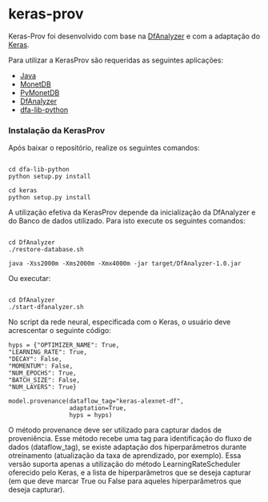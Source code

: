 # keras-prov
Keras-Prov foi desenvolvido com base na [DfAnalyzer](https://gitlab.com/ssvitor/dataflow_analyzer) e com a adaptação do [Keras](https://github.com/keras-team/keras).

Para utilizar a KerasProv são requeridas as seguintes aplicações:

* [Java](https://java.com/pt-BR/)
* [MonetDB](http://www.monetdb.org/Documentation/UserGuide/Tutorial)
* [PyMonetDB](https://pymonetdb.readthedocs.io/en/latest/index.html)
* [DfAnalyzer](https://github.com/dbpina/keras-prov/tree/main/DfAnalyzer)
* [dfa-lib-python](https://github.com/dbpina/keras-prov/tree/main/dfa-lib-python/) 

### Instalação da KerasProv

Após baixar o repositório, realize os seguintes comandos:


```

cd dfa-lib-python
python setup.py install

cd keras
python setup.py install

```

A utilização efetiva da KerasProv depende da inicialização da DfAnalyzer e do Banco de dados utilizado. Para isto execute os seguintes comandos:


```

cd DfAnalyzer
./restore-database.sh

java -Xss2000m -Xms2000m -Xmx4000m -jar target/DfAnalyzer-1.0.jar

```

Ou executar:


```

cd DfAnalyzer
./start-dfanalyzer.sh

```

No script da rede neural, especificada com o Keras, o usuário deve acrescentar o seguinte código:

```
hyps = {"OPTIMIZER_NAME": True,
"LEARNING_RATE": True,
"DECAY": False,
"MOMENTUM": False,
"NUM_EPOCHS": True,
"BATCH_SIZE": False,
"NUM_LAYERS": True}

model.provenance(dataflow_tag="keras-alexnet-df",
                 adaptation=True,
                 hyps = hyps)
```

O método provenance deve ser utilizado para capturar dados de proveniência. Esse método recebe uma tag para identificação do fluxo de dados (dataflow_tag), se existe adaptação dos hiperparâmetros durante otreinamento (atualização da taxa de aprendizado, por exemplo). Essa versão suporta apenas a utilização do método LearningRateScheduler oferecido pelo Keras, e a lista de hiperparâmetros que se deseja capturar (em que deve marcar True ou False para aqueles hiperparâmetros que deseja capturar).

